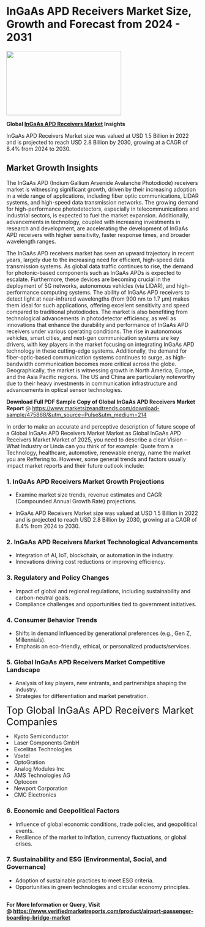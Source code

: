 <H1>InGaAs APD Receivers Market Size, Growth and Forecast from 2024 - 2031</H1><img class="aligncenter size-medium wp-image-584254" src="https://thirdeyenews.in/wp-content/uploads/2024/09/Global-Market-Research-300x168.jpeg" alt="" width="300" height="168" /><p><strong>Global&nbsp;<a href="https://www.marketsizeandtrends.com/download-sample/475868/&amp;utm_source=Pulse&amp;utm_medium=214">InGaAs APD Receivers Market</a> Insights</strong></p><p>InGaAs APD Receivers Market size was valued at USD 1.5 Billion in 2022 and is projected to reach USD 2.8 Billion by 2030, growing at a CAGR of 8.4% from 2024 to 2030.</p><p><h2>Market Growth Insights</h2> <p>The InGaAs APD (Indium Gallium Arsenide Avalanche Photodiode) receivers market is witnessing significant growth, driven by their increasing adoption in a wide range of applications, including fiber optic communications, LIDAR systems, and high-speed data transmission networks. The growing demand for high-performance photodetectors, especially in telecommunications and industrial sectors, is expected to fuel the market expansion. Additionally, advancements in technology, coupled with increasing investments in research and development, are accelerating the development of InGaAs APD receivers with higher sensitivity, faster response times, and broader wavelength ranges.</p> <p></p> <p>The InGaAs APD receivers market has seen an upward trajectory in recent years, largely due to the increasing need for efficient, high-speed data transmission systems. As global data traffic continues to rise, the demand for photonic-based components such as InGaAs APDs is expected to escalate. Furthermore, these devices are becoming crucial in the deployment of 5G networks, autonomous vehicles (via LIDAR), and high-performance computing systems. The ability of InGaAs APD receivers to detect light at near-infrared wavelengths (from 900 nm to 1.7 µm) makes them ideal for such applications, offering excellent sensitivity and speed compared to traditional photodiodes. The market is also benefiting from technological advancements in photodetector efficiency, as well as innovations that enhance the durability and performance of InGaAs APD receivers under various operating conditions. The rise in autonomous vehicles, smart cities, and next-gen communication systems are key drivers, with key players in the market focusing on integrating InGaAs APD technology in these cutting-edge systems. Additionally, the demand for fiber-optic-based communication systems continues to surge, as high-bandwidth communication becomes more critical across the globe. Geographically, the market is witnessing growth in North America, Europe, and the Asia Pacific regions. The US and China are particularly noteworthy due to their heavy investments in communication infrastructure and advancements in optical sensor technologies. <p></p><p><span class=""><strong>Download Full PDF Sample Copy of Global InGaAs APD Receivers Market Report</strong> @ <a href="https://www.marketsizeandtrends.com/download-sample/475868/&amp;utm_source=Pulse&amp;utm_medium=214" target="_blank">https://www.marketsizeandtrends.com/download-sample/475868/&amp;utm_source=Pulse&amp;utm_medium=214</a></span></p><p>In order to make an accurate and perceptive description of future scope of a Global&nbsp;InGaAs APD Receivers Market Market as Global&nbsp;InGaAs APD Receivers Market Market of 2025, you need to describe a clear Vision &ndash; What Industry or Linda can you think of for example: Quote from a Technology, healthcare, automotive, renewable energy, name the market you are Reffering to. However, some general trends and factors usually impact market reports and their future outlook include:</p><h3>1.&nbsp;<strong>InGaAs APD Receivers Market Growth Projections</strong></h3><ul><li>Examine market size trends, revenue estimates and CAGR (Compounded Annual Growth Rate) projections.</li><li><p>InGaAs APD Receivers Market size was valued at USD 1.5 Billion in 2022 and is projected to reach USD 2.8 Billion by 2030, growing at a CAGR of 8.4% from 2024 to 2030.</p></li></ul><h3>2.&nbsp;<strong>InGaAs APD Receivers Market Technological Advancements</strong></h3><ul><li>Integration of AI, IoT, blockchain, or automation in the industry.</li><li>Innovations driving cost reductions or improving efficiency.</li></ul><h3>3.&nbsp;<strong>Regulatory and Policy Changes</strong></h3><ul><li>Impact of global and regional regulations, including sustainability and carbon-neutral goals.</li><li>Compliance challenges and opportunities tied to government initiatives.</li></ul><h3>4.&nbsp;<strong>Consumer Behavior Trends</strong></h3><ul><li>Shifts in demand influenced by generational preferences (e.g., Gen Z, Millennials).</li><li>Emphasis on eco-friendly, ethical, or personalized products/services.</li></ul><h3>5.&nbsp;<strong>Global InGaAs APD Receivers Market Competitive Landscape</strong></h3><ul><li>Analysis of key players, new entrants, and partnerships shaping the industry.</li><li>Strategies for differentiation and market penetration.</li></ul><p data-pm-slice="1 1 []"><span style="color: inherit; font-family: inherit; font-size: 25px;">Top Global InGaAs APD Receivers Market Companies</span></p><div class="" data-test-id=""><p><li>Kyoto Semiconductor</li><li> Laser Components GmbH</li><li> Excelitas Technologies</li><li> Voxtel</li><li> OptoGration</li><li> Analog Modules Inc</li><li> AMS Technologies AG</li><li> Optocom</li><li> Newport Corporation</li><li> CMC Electronics</li></p></div><h3>6.&nbsp;<strong>Economic and Geopolitical Factors</strong></h3><ul><li>Influence of global economic conditions, trade policies, and geopolitical events.</li><li>Resilience of the market to inflation, currency fluctuations, or global crises.</li></ul><h3>7.&nbsp;<strong>Sustainability and ESG (Environmental, Social, and Governance)</strong></h3><ul><li>Adoption of sustainable practices to meet ESG criteria.</li><li>Opportunities in green technologies and circular economy principles.</li></ul><h2><strong style="font-size: 14px;">For More Information or Query, Visit @&nbsp;</strong><a style="background-color: #ffffff; font-size: 14px;" href="https://www.marketsizeandtrends.com/report/ingaas-apd-receivers-market/" target="_blank">https://www.verifiedmarketreports.com/product/airport-passenger-boarding-bridge-market</a></h2>
